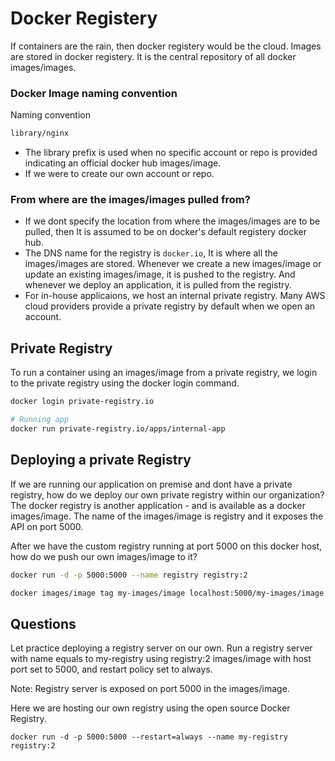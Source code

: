 # Docker Registery
If containers are the rain, then docker registery would be the cloud. Images are stored in docker registery. It is the central repository of all docker images/images.

### Docker Image naming convention
Naming convention
```bash
library/nginx
```
- The library prefix is used when no specific account or repo is provided indicating an official docker hub images/image.
- If we were to create our own account or repo.

### From where are the images/images pulled from?
- If we dont specify the location from where the images/images are to be pulled, then It is assumed to be on docker's default registery docker hub.
- The DNS name for the registry is `docker.io`, It is where all the images/images are stored. Whenever we create a new images/image or update an existing images/image, it is pushed to the registry. And whenever we deploy an application, it is pulled from the registry.
- For in-house applicaions, we host an internal private registry. Many AWS cloud providers provide a private registry by default when we open an account.

## Private Registry
To run a container using an images/image from a private registry, we login to the private registry using the docker login command.

```bash
docker login private-registry.io

# Running app
docker run private-registry.io/apps/internal-app
```

## Deploying a private Registry
If we are running our application on premise and dont have a private registry, how do we deploy our own private registry within our organization? The docker registry is another application - and is available as a docker images/image. The name of the images/image is registry and it exposes the API on port 5000.

After we have the custom registry running at port 5000 on this docker host, how do we push our own images/image to it?


```bash
docker run -d -p 5000:5000 --name registry registry:2

docker images/image tag my-images/image localhost:5000/my-images/image
```

## Questions
Let practice deploying a registry server on our own.
Run a registry server with name equals to my-registry using registry:2 images/image with host port set to 5000, and restart policy set to always.

Note: Registry server is exposed on port 5000 in the images/image.

Here we are hosting our own registry using the open source Docker Registry.

```
docker run -d -p 5000:5000 --restart=always --name my-registry registry:2
```